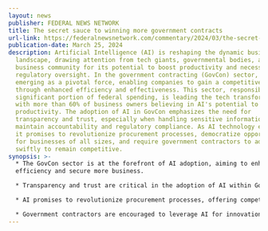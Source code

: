```yaml
---
layout: news
publisher: FEDERAL NEWS NETWORK
title: The secret sauce to winning more government contracts
url-link: https://federalnewsnetwork.com/commentary/2024/03/the-secret-sauce-to-winning-more-government-contracts/
publication-date: March 25, 2024
description: Artificial Intelligence (AI) is reshaping the dynamic business
  landscape, drawing attention from tech giants, governmental bodies, and the
  business community for its potential to boost productivity and necessitate
  regulatory oversight. In the government contracting (GovCon) sector, AI is
  emerging as a pivotal force, enabling companies to gain a competitive edge
  through enhanced efficiency and effectiveness. This sector, responsible for a
  significant portion of federal spending, is leading the tech transformation,
  with more than 60% of business owners believing in AI's potential to increase
  productivity. The adoption of AI in GovCon emphasizes the need for
  transparency and trust, especially when handling sensitive information, to
  maintain accountability and regulatory compliance. As AI technology evolves,
  it promises to revolutionize procurement processes, democratize opportunities
  for businesses of all sizes, and require government contractors to adapt
  swiftly to remain competitive.
synopsis: >-
  * The GovCon sector is at the forefront of AI adoption, aiming to enhance
  efficiency and secure more business.

  * Transparency and trust are critical in the adoption of AI within GovCon, given the handling of sensitive information.

  * AI promises to revolutionize procurement processes, offering competitive advantages to early adopters.

  * Government contractors are encouraged to leverage AI for innovation, efficiency, and enhanced market competitiveness.
---
```

